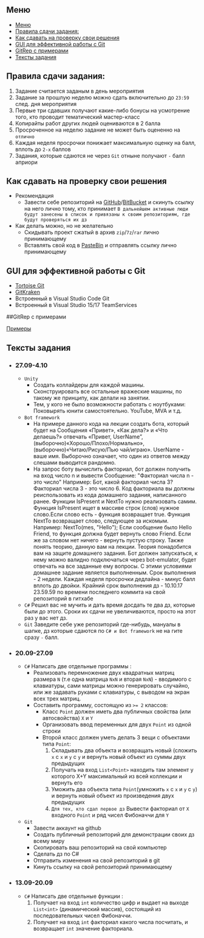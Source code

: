 ## Меню
<!-- TOC -->

- [Меню](#меню)
- [Правила сдачи задания:](#правила-сдачи-задания)
- [Как сдавать на проверку свои решения](#как-сдавать-на-проверку-свои-решения)
- [GUI для эффективной работы с Git](#gui-для-эффективной-работы-с-git)
- [GitRep с примерами](#gitrep-с-примерами)
- [Тексты задания](#тексты-задания)

<!-- /TOC -->
## Правила сдачи задания:
1. Задание считается заданым в день мероприятия
1. Задание за прошлую неделю можно сдать включительно до `23:59` след. дня мероприятия
1. Первые три сдавших получают какие-либо бонусы на усмотрение того, кто проводит тематический мастер-класс
1. Копирайты работ других людей оцениваются в 2 балла
1. Просроченное на неделю задание не может быть оцененно на `отлично`
1. Каждая неделя просрочки понижает максимальную оценку на балл, вплоть до `2-х` баллов
1. Задания, которые сдаются не через `Git` отныне получают `-` балл априори


## Как сдавать на проверку свои решения
+ Рекомендация
    + Завести себе репозиторий на [GitHub](https://github.com)/[BitBucket](https://bitbucket.org) и скинуть ссылку на него лично тому, кто принимает `В дальнейшем активные люди будут занесены в список и привязаны к своим репозиториям, где будут проверяться их дз`
+ Как делать можно, но не желательно
    + Скидывать проект сжатый в архив `zip`/`7z`/`rar` лично принимающему
    + Вставлять свой код в [PasteBin](https://pastebin.com) и отправлять ссылку лично принимающему


## GUI для эффективной работы с Git
+ [Tortoise Git](https://tortoisegit.org)
+ [GitKraken](https://www.gitkraken.com)
+ Встроенный в Visual Studio Code Git
+ Встроенный в Visual Studio 15/17 TeamServices

##GitRep с примерами

[Примеры](https://github.com/maxUo/schoolEx)

## Тексты задания
+ ### 27.09-4.10
    + `Unity`
        + Создать коллайдеры для каждой машины.
        + Сконструировать все остальные вражеские машины, по такому же принципу, как делали на занятии.
        + Тем, у кого не было возможности работать с ноутбуками: Поковырять юнити самостоятельно. YouTube, MVA и т.д.
    + `Bot framework`
        + На примере данного кода на лекции создать бота, который будет на Сообщения «Привет», «Как дела?» и «Что делаешь?» отвечать «Привет, UserName”, (выборочно)«Хорошо/Плохо/Нормально», (выборочно)«Читаю/Рисую/Пью чай/играю». UserName - ваше имя. Выборочно означает, что один из ответов между слешами выводится рандомно.
        + На запрос боту вычислить факториал, бот должен получить на вход число n и вывести Сообщение: "Факториал числа n - это число" Например: Бот, какой факториал числа 3? Факториал числа 3 - это число 6. Код факториала вы должны реиспользовать из кода домашнего задания, написанного ранее. Функции IsPresent и NextTo нужно реализовать самим. Функция IsPresent ищет в массиве строк (слов) нужное слово.Если слово есть - функция возвращает true. Функция NextTo возвращает слово, следующее за искомым. Например: NextTo(mes, "Hello"); Если сообщение было Hello Friend, то функция должна будет вернуть слово Friend. Если же за словом нет ничего - вернуть пустую строку. Также понять теорию, данную вам на лекции. Теория понадобится вам на защите домашнего задания. Бот должен запускаться, к нему можно валидно подключаться через bot-emulator, будет отвечать на все заданные ему вопросы. С этими условиями домашнее задание является выполненным. Срок выполнения - 2 недели. Каждая неделя просрочки дедлайна - минус балл вплоть до двойки. Крайний срок выполнения дз - 10.10.17 23.59.59 по времени последнего коммита на свой репозиторий в гитхабе
    + `C#` Решил вас не мучить и дать время досдать те два дз, которые были до этого. Сроки их сдачи не увеличиваются, просто на этот раз у вас нет дз.
    + `Git` Заведите себе уже репозиторий где-нибудь, мануалы в шапке, дз которые сдаются по `C# и Bot framework` не на гите сразу `-` балл.
+ ### 20.09-27.09
    + `C#` Написать две отдельные программы :
        + Реализовать перемножение двух квадратных матриц размера `N` (т.е одна матрица `NxN` и вторая `NxN`) - вводимого с клавиатуры, сами матрицы можно генерировать случайно, или же задавать руками с клавиатуры, с выводом на экран всех трех матриц.
        + Составить программу, состоящую из `>= 2` классов:
            + Класс `Point` должен иметь два публичных свойства (или автосвойства) `X` и `Y`
            + Организовать ввод переменных для двух `Point` из одной строки
            + Второй класс должен уметь делать 3 вещи с объектами типа `Point`: 
                1. Cкладывать два объекта и возвращать новый (сложить `x` с `x` и `y` c `y` и вернуть новый объект из суммы двух предыдущих
                1. Получать на вход `List<Point>` находить там элемент у которого X+Y максимальный из всей коллекции и вернуть его
                1. Уможить два объекта типа `Point`(умножить `x` с `x` и `y` c `y`) и вернуть новый объект из произведения двух предыдущих
                1. `Для тех, кто сдал первое дз` Вывести факториал от `X` входного `Point` и ряд чисел Фибоначчи для `Y`
    + `Git`
        +  Завести аккаунт на github
        +  Создать публичный репозиторий для демонстрации своих дз всему миру
        +  Скопировать ваш репозиторий на свой компьютер
        +  Сделать дз по C#
        +  Отправить изменения на свой репозиторий в git
        +  Кинуть ссылку на свой репозиторий принимающему
+ ### 13.09-20.09
    + `C#` Написать две отдельные функции :
        1. Получает на вход `int` количество цифр и выдает на выходе `List<int>` (динамический массив), состоящий из последовательных чисел Фибоначчи.
        1. Получает на вход `int` факториал какого числа посчитать, и возвращает `int` значение факториала.
